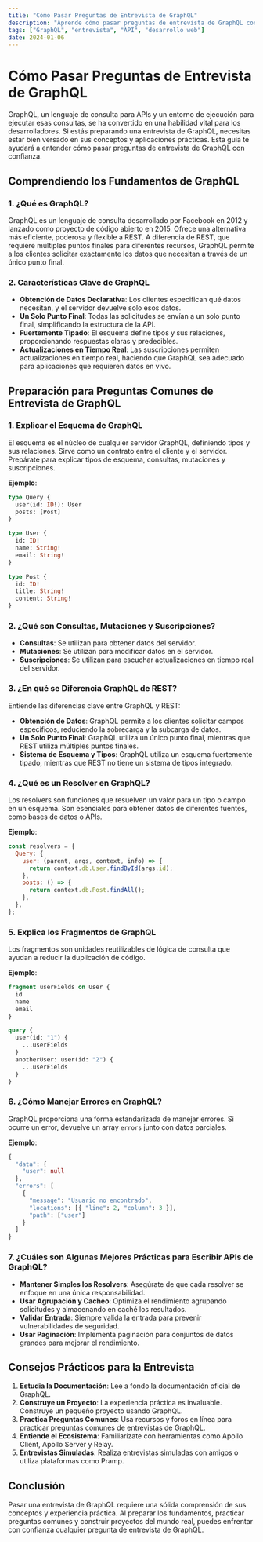 ```yaml
---
title: "Cómo Pasar Preguntas de Entrevista de GraphQL"
description: "Aprende cómo pasar preguntas de entrevista de GraphQL con confianza comprendiendo conceptos clave y practicando preguntas comunes."
tags: ["GraphQL", "entrevista", "API", "desarrollo web"]
date: 2024-01-06
---
```


# Cómo Pasar Preguntas de Entrevista de GraphQL

GraphQL, un lenguaje de consulta para APIs y un entorno de ejecución para ejecutar esas consultas, se ha convertido en una habilidad vital para los desarrolladores. Si estás preparando una entrevista de GraphQL, necesitas estar bien versado en sus conceptos y aplicaciones prácticas. Esta guía te ayudará a entender cómo pasar preguntas de entrevista de GraphQL con confianza.

## Comprendiendo los Fundamentos de GraphQL

### 1. ¿Qué es GraphQL?

GraphQL es un lenguaje de consulta desarrollado por Facebook en 2012 y lanzado como proyecto de código abierto en 2015. Ofrece una alternativa más eficiente, poderosa y flexible a REST. A diferencia de REST, que requiere múltiples puntos finales para diferentes recursos, GraphQL permite a los clientes solicitar exactamente los datos que necesitan a través de un único punto final.

### 2. Características Clave de GraphQL

- **Obtención de Datos Declarativa**: Los clientes especifican qué datos necesitan, y el servidor devuelve solo esos datos.
- **Un Solo Punto Final**: Todas las solicitudes se envían a un solo punto final, simplificando la estructura de la API.
- **Fuertemente Tipado**: El esquema define tipos y sus relaciones, proporcionando respuestas claras y predecibles.
- **Actualizaciones en Tiempo Real**: Las suscripciones permiten actualizaciones en tiempo real, haciendo que GraphQL sea adecuado para aplicaciones que requieren datos en vivo.

## Preparación para Preguntas Comunes de Entrevista de GraphQL

### 1. Explicar el Esquema de GraphQL

El esquema es el núcleo de cualquier servidor GraphQL, definiendo tipos y sus relaciones. Sirve como un contrato entre el cliente y el servidor. Prepárate para explicar tipos de esquema, consultas, mutaciones y suscripciones.

**Ejemplo**:
```graphql
type Query {
  user(id: ID!): User
  posts: [Post]
}

type User {
  id: ID!
  name: String!
  email: String!
}

type Post {
  id: ID!
  title: String!
  content: String!
}
```

### 2. ¿Qué son Consultas, Mutaciones y Suscripciones?

- **Consultas**: Se utilizan para obtener datos del servidor.
- **Mutaciones**: Se utilizan para modificar datos en el servidor.
- **Suscripciones**: Se utilizan para escuchar actualizaciones en tiempo real del servidor.

### 3. ¿En qué se Diferencia GraphQL de REST?

Entiende las diferencias clave entre GraphQL y REST:

- **Obtención de Datos**: GraphQL permite a los clientes solicitar campos específicos, reduciendo la sobrecarga y la subcarga de datos.
- **Un Solo Punto Final**: GraphQL utiliza un único punto final, mientras que REST utiliza múltiples puntos finales.
- **Sistema de Esquema y Tipos**: GraphQL utiliza un esquema fuertemente tipado, mientras que REST no tiene un sistema de tipos integrado.

### 4. ¿Qué es un Resolver en GraphQL?

Los resolvers son funciones que resuelven un valor para un tipo o campo en un esquema. Son esenciales para obtener datos de diferentes fuentes, como bases de datos o APIs.

**Ejemplo**:
```javascript
const resolvers = {
  Query: {
    user: (parent, args, context, info) => {
      return context.db.User.findById(args.id);
    },
    posts: () => {
      return context.db.Post.findAll();
    },
  },
};
```

### 5. Explica los Fragmentos de GraphQL

Los fragmentos son unidades reutilizables de lógica de consulta que ayudan a reducir la duplicación de código.

**Ejemplo**:
```graphql
fragment userFields on User {
  id
  name
  email
}

query {
  user(id: "1") {
    ...userFields
  }
  anotherUser: user(id: "2") {
    ...userFields
  }
}
```

### 6. ¿Cómo Manejar Errores en GraphQL?

GraphQL proporciona una forma estandarizada de manejar errores. Si ocurre un error, devuelve un array `errors` junto con datos parciales.

**Ejemplo**:
```graphql
{
  "data": {
    "user": null
  },
  "errors": [
    {
      "message": "Usuario no encontrado",
      "locations": [{ "line": 2, "column": 3 }],
      "path": ["user"]
    }
  ]
}
```

### 7. ¿Cuáles son Algunas Mejores Prácticas para Escribir APIs de GraphQL?

- **Mantener Simples los Resolvers**: Asegúrate de que cada resolver se enfoque en una única responsabilidad.
- **Usar Agrupación y Cacheo**: Optimiza el rendimiento agrupando solicitudes y almacenando en caché los resultados.
- **Validar Entrada**: Siempre valida la entrada para prevenir vulnerabilidades de seguridad.
- **Usar Paginación**: Implementa paginación para conjuntos de datos grandes para mejorar el rendimiento.

## Consejos Prácticos para la Entrevista

1. **Estudia la Documentación**: Lee a fondo la documentación oficial de GraphQL.
2. **Construye un Proyecto**: La experiencia práctica es invaluable. Construye un pequeño proyecto usando GraphQL.
3. **Practica Preguntas Comunes**: Usa recursos y foros en línea para practicar preguntas comunes de entrevistas de GraphQL.
4. **Entiende el Ecosistema**: Familiarízate con herramientas como Apollo Client, Apollo Server y Relay.
5. **Entrevistas Simuladas**: Realiza entrevistas simuladas con amigos o utiliza plataformas como Pramp.

## Conclusión

Pasar una entrevista de GraphQL requiere una sólida comprensión de sus conceptos y experiencia práctica. Al preparar los fundamentos, practicar preguntas comunes y construir proyectos del mundo real, puedes enfrentar con confianza cualquier pregunta de entrevista de GraphQL.